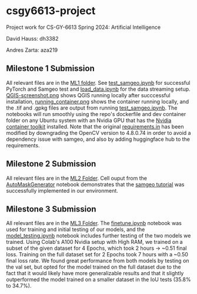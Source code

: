 # csgy6613-project

Project work for CS-GY-6613 Spring 2024: Artificial Intelligence

David Hauss: dh3382

Andres Zarta: aza219

## Milestone 1 Submission
All relevant files are in the [ML1 folder](ML1). See [test_samgeo.ipynb](ML1/test_samgeo.ipynb) for successful PyTorch and Samgeo test and [load_data.ipynb](ML1/load_data.ipynb) for the data streaming setup. [QGIS-screenshot.png](ML1/QGIS-screenshot.png) shows QGIS running locally after succcessful installation, [running_container.png](ML1/running_container.png) shows the container running locally, and the .tif and .gpkg files are output from running [test_samgeo.ipynb](ML1/test_samgeo.ipynb). The notebooks will run smoothly using the repo's dockerfile and dev container folder on any Ubuntu system with an Nvidia GPU that has the [Nvidia container toolkit](https://docs.nvidia.com/datacenter/cloud-native/container-toolkit/latest/install-guide.html) installed. Note that the original [requirements.in](requirements/requirements.in) has been modified by downgrading the OpenCV version to 4.8.0.74 in order to avoid a dependency issue with samgeo, and also by adding huggingface hub to the requirements.

## Milestone 2 Submission
All relevant files are in the [ML2 Folder](ML2). Cell ouput from the [AutoMaskGenerator](ML2/AutoMaskGenerator.ipynb) notebook demonstrates that the [samgeo tutorial](https://www.youtube.com/watch?v=YHA_-QMB8_U&embeds_referring_euri=https%3A%2F%2Fpantelis.github.io%2F&source_ve_path=MjM4NTE&feature=emb_title) was successfully implemented in our environment.

## Milestone 3 Submission
All relevant files are in the [ML3 Folder](ML3). The [finetune.ipynb](ML3/finetune.ipynb) notebook was used for training and initial testing of our models, and the [model_testing.ipynb](ML3/model_testing.ipynb) notebook includes further testing of the two models we trained. Using Colab's A100 Nvidia setup with High RAM, we trained on a subset of the given dataset for 4 Epochs, which took 2 hours -> ~0.51 final loss. Training on the full dataset set for 2 Epochs took 7 hours with a ~0.50 final loss rate. We found great performance from both models by testing on the val set, but opted for the model trained on the full dataset due to the fact that it would likely have more generalizable results and that it slightly outperformed the model trained on a smaller dataset in the IoU tests (35.8% to 34.7%).
